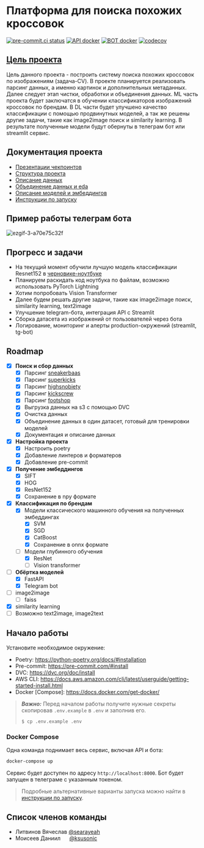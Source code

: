 # Платформа для поиска похожих кроссовок

[![pre-commit.ci status](https://results.pre-commit.ci/badge/github/miem-refugees/sneakers-ml/trunk.svg)](https://results.pre-commit.ci/latest/github/miem-refugees/sneakers-ml/trunk)
[![API docker](https://github.com/miem-refugees/sneakers-ml/actions/workflows/build-api.yml/badge.svg)](https://github.com/miem-refugees/sneakers-ml/actions/workflows/build-api.yml)
[![BOT docker](https://github.com/miem-refugees/sneakers-ml/actions/workflows/build-bot.yml/badge.svg)](https://github.com/miem-refugees/sneakers-ml/actions/workflows/build-bot.yml)
[![codecov](https://codecov.io/gh/miem-refugees/sneakers-ml/graph/badge.svg?token=ZTQC72KIPN)](https://codecov.io/gh/miem-refugees/sneakers-ml)

## [Цель проекта](https://docs.google.com/document/d/1Gdz3_W7x7L9Ff1-Sl61Cv3L6GHBiceH863Vn1ucXzjU/edit#heading=h.j88xs4dca7be)

Цель данного проекта - построить систему поиска похожих кроссовок по изображениям (задача-CV).
В проекте планируется реализовать парсинг данных, а именно картинок и дополнительных метаданных.
Далее следует этап чистки, обработки и объединения данных.
ML часть проекта будет заключатся в обучении классификаторов изображений кроссовок по брендам.
В DL части будет улучшено качество классификации с помощью продвинутных моделей, а так же решены другие задачи,
такие как image2image поиск и similarity learning.
В результате полученные модели будут обернуты в телеграм бот или streamlit сервис.

## Документация проекта

- [Презентации чекпоинтов](/docs/presentations)
- [Структура проекта](/docs/project-setup.md)
- [Описание данных](/docs/data-description.md)
- [Объединение данных и eda](/docs/eda-merging.md)
- [Описание моделей и эмбеддингов](/docs/features-models.md)
- [Инструкции по запуску](/docs/launch-instructions.md)

## Пример работы телеграм бота

![ezgif-3-a70e75c32f](https://github.com/miem-refugees/sneakers-ml/assets/57370975/0ded53d5-479d-458a-b1ed-3675b3e1f71c)

## Прогресс и задачи

- На текущий момент обучили лучшую модель классификации Resnet152 в
  [черновике-ноутбуке](notebooks/models/resnet_fine_tune.ipynb)
- Планируем раскидать код ноутбука по файлам, возможно использовать
  PyTorch Lightning
- Хотим попробовать Vision Transformer
- Далее будем решать другие задачи, такие как image2image поиск, similarity
  learning, text2image
- Улучшение telegram-бота, интеграция API с Streamlit
- Сборка датасета из изображений от пользователей через бота
- Логирование, мониторинг и алерты production-окружений (streamlit, tg-bot)

## Roadmap

- [x] **Поиск и сбор данных**
  - [x] Парсинг [sneakerbaas](https://www.sneakerbaas.com)
  - [x] Парсинг [superkicks](https://www.superkicks.in)
  - [x] Парсинг [highsnobiety](https://www.highsnobiety.com)
  - [x] Парсинг [kickscrew](https://www.kickscrew.com/)
  - [x] Парсинг [footshop](https://www.footshop.com)
  - [x] Выгрузка данных на s3 с помощью DVC
  - [x] Очистка данных
  - [x] Объединение данных в один датасет, готовый для тренировки моделей
  - [x] Документация и описание данных
- [x] **Настройка проекта**
  - [x] Настроить poetry
  - [x] Добавление линтеров и форматеров
  - [x] Добавление pre-commit
- [x] **Получение эмбеддингов**
  - [x] SIFT
  - [x] HOG
  - [x] ResNet152
  - [x] Сохранение в npy формате
- [x] **Классификация по брендам**
  - [x] Модели классического машинного обучения на полученных эмбеддингах
    - [x] SVM
    - [x] SGD
    - [x] CatBoost
    - [x] Сохранение в onnx формате
  - [ ] Модели глубинного обучения
    - [x] ResNet
    - [ ] Vision transformer
- [ ] **Обёртка моделей**
  - [x] FastAPI
  - [x] Telegram bot
- [ ] image2image
  - [ ] faiss
- [x] similarity learning
- [ ] Возможно text2image, image2text

## Начало работы

Установите необходимое окружение:

- Poetry: <https://python-poetry.org/docs/#installation>
- Pre-commit: <https://pre-commit.com/#install>
- DVC: <https://dvc.org/doc/install>
- AWS CLI: <https://docs.aws.amazon.com/cli/latest/userguide/getting-started-install.html>
- Docker [Compose]: <https://docs.docker.com/get-docker/>

> **_Важно:_** Перед началом работы получите нужные секреты скопировав `.env.example` в `.env` и заполнив его.
>
> ```shell
> $ cp .env.example .env
> ```

### **Docker Compose**

Одна команда поднимает весь сервис, включая API и бота:

```bash
docker-compose up
```

Сервис будет доступен по адресу `http://localhost:8000`.
Бот будет запущен в телеграме с указанным токеном.

> Подробные альтернативные варианты запуска можно найти в [инструкции по запуску](/docs/launch-instructions.md).

## Список членов команды

- Литвинов Вячеслав [@searayeah](https://github.com/searayeah)
- Моисеев Даниил ‎ ‎ ‎ ‎ ‎ [@ksusonic](https://github.com/ksusonic)
